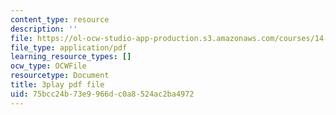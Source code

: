 ```yaml
---
content_type: resource
description: ''
file: https://ol-ocw-studio-app-production.s3.amazonaws.com/courses/14-01sc-principles-of-microeconomics-fall-2011/75bcc24b73e9966dc0a8524ac2ba4972_WRuAAoyEmY0.pdf
file_type: application/pdf
learning_resource_types: []
ocw_type: OCWFile
resourcetype: Document
title: 3play pdf file
uid: 75bcc24b-73e9-966d-c0a8-524ac2ba4972
---
```

